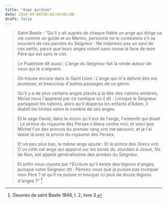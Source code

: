 ```yaml
---
title: "Ange gardien"
date: 2024-09-06T20:02:54+02:00
draft: false
---
```



> *Saint Basile* : "Qu'il y ait auprès de chaque fidèle un ange qui dirige sa vie comme un guide et un Mentor, personne ne le contestera s'il se souvient de ces paroles du Seigneur : Ne méprisez pas un seul de ces petits, parce que leurs anges voient sans cesse la face de mon Père qui est sans le ciel. 

> Le Psalmiste dit aussi : L'ange du Seigneur fait la ronde autour de ceux qui le craignent. 

> On trouve encore dans le Saint Livre : L'ange qui m'a délivré dès ma jeunesse; et beaucoup d'autres passages de ce genre.

> Qu'il y a de plus certains anges placés à la tête des nations entières, Moïse nous l'apprend par ce cantique où il dit : Lorsque le Seigneur partageait les nations, alors qu'il dispersa les enfants d'Adam, il établit les limites selon le nombre de ses anges.

> Et le sage David, dans la vision qu'il eut de l'ange, l'entendit qui disait : Le prince du royaume des Perses s'éleva contre moi; et voici que Michel l'un des princes du premier rang vint me secourir; et je l'ai laissé là avec le prince du royaume des Perses.

> Et un peu plus bas, le même ange ajoute : Et le prince des Grecs vint. D'un côté cet ange qui apparut sur les bords du Jourdain à Josué, fils de Nun, est appelé généralissime des armées du Seigneur. 

> Et enfin nous voyons par l'Écriture qu'il existe des légions d'anges, puisque notre Seigneur dit : Pensez-vous que je puisse pas invoquer mon Père ? et qu'il ne puisse m'envoyer ici plus de douze légions d'anges ?" [^1]

[^1]: Oeuvres de saint Basile 1846, t. 2, livre 3.

